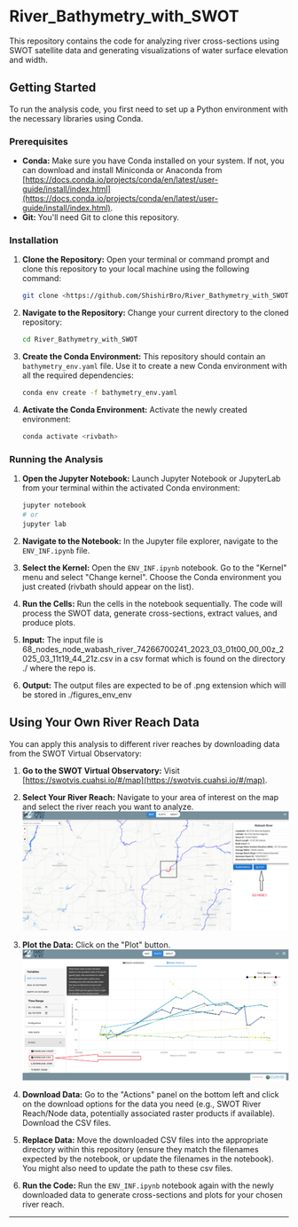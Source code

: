# River_Bathymetry_with_SWOT

This repository contains the code for analyzing river cross-sections using SWOT satellite data and generating visualizations of water surface elevation and width.

## Getting Started

To run the analysis code, you first need to set up a Python environment with the necessary libraries using Conda.

### Prerequisites

* **Conda:** Make sure you have Conda installed on your system. If not, you can download and install Miniconda or Anaconda from [https://docs.conda.io/projects/conda/en/latest/user-guide/install/index.html](https://docs.conda.io/projects/conda/en/latest/user-guide/install/index.html).
* **Git:** You'll need Git to clone this repository.

### Installation

1.  **Clone the Repository:** Open your terminal or command prompt and clone this repository to your local machine using the following command:

    ```bash
    git clone <https://github.com/ShishirBro/River_Bathymetry_with_SWOT.git>
    ```


2.  **Navigate to the Repository:** Change your current directory to the cloned repository:

    ```bash
    cd River_Bathymetry_with_SWOT
    ```

3.  **Create the Conda Environment:** This repository should contain an `bathymetry_env.yaml` file. Use it to create a new Conda environment with all the required dependencies:

    ```bash
    conda env create -f bathymetry_env.yaml
    ```

4.  **Activate the Conda Environment:** Activate the newly created environment:

    ```bash
    conda activate <rivbath>
    ```


### Running the Analysis

1.  **Open the Jupyter Notebook:** Launch Jupyter Notebook or JupyterLab from your terminal within the activated Conda environment:

    ```bash
    jupyter notebook
    # or
    jupyter lab
    ```

2.  **Navigate to the Notebook:** In the Jupyter file explorer, navigate to the `ENV_INF.ipynb` file.

3.  **Select the Kernel:** Open the `ENV_INF.ipynb` notebook. Go to the "Kernel" menu and select "Change kernel". Choose the Conda environment you just created (rivbath should appear on the list).

4.  **Run the Cells:** Run the cells in the notebook sequentially. The code will process the SWOT data, generate cross-sections, extract values, and produce plots.

5.  **Input:** The input file is 68_nodes_node_wabash_river_74266700241_2023_03_01t00_00_00z_2025_03_11t19_44_21z.csv in a csv format which is found on the directory ./ where the repo is.

6.  **Output:** The output files are expected to be of .png extension which will be stored in ./figures_env_env

## Using Your Own River Reach Data

You can apply this analysis to different river reaches by downloading data from the SWOT Virtual Observatory:

1.  **Go to the SWOT Virtual Observatory:** Visit [https://swotvis.cuahsi.io/#/map](https://swotvis.cuahsi.io/#/map).
2.  **Select Your River Reach:** Navigate to your area of interest on the map and select the river reach you want to analyze.
    ![Screenshot showing how to select a river reach on the map](images/plot.png)
3.  **Plot the Data:** Click on the "Plot" button.
    ![Screenshot showing how to download csv file](images/Actions.png)

4.  **Download Data:** Go to the "Actions" panel on the bottom left and click on the download options for the data you need (e.g., SWOT River Reach/Node data, potentially associated raster products if available). Download the CSV files.
5.  **Replace Data:** Move the downloaded CSV files into the appropriate directory within this repository (ensure they match the filenames expected by the notebook, or update the filenames in the notebook). You might also need to update the path to these csv files.
6.  **Run the Code:** Run the `ENV_INF.ipynb` notebook again with the newly downloaded data to generate cross-sections and plots for your chosen river reach.

---

